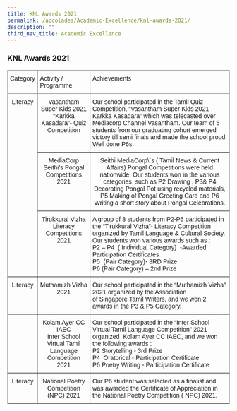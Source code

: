 ```yaml
---
title: KNL Awards 2021
permalink: /accolades/Academic-Excellence/knl-awards-2021/
description: ""
third_nav_title: Academic Excellence
---
```

### KNL Awards 2021

<style type="text/css">
.tg  {border-collapse:collapse;border-spacing:0;}
.tg td{border-color:black;border-style:solid;border-width:1px;font-family:Arial, sans-serif;font-size:14px;
  overflow:hidden;padding:10px 5px;word-break:normal;}
.tg th{border-color:black;border-style:solid;border-width:1px;font-family:Arial, sans-serif;font-size:14px;
  font-weight:normal;overflow:hidden;padding:10px 5px;word-break:normal;}
.tg .tg-c3ow{border-color:inherit;text-align:center;vertical-align:top}
.tg .tg-0pky{border-color:inherit;text-align:left;vertical-align:top}
</style>
<table class="tg">
<thead>
  <tr>
    <th class="tg-0pky">Category<br></th>
    <th class="tg-0pky">Activity / Programme<br></th>
    <th class="tg-0pky">Achievements<br></th>
  </tr>
</thead>
<tbody>
  <tr>
    <td class="tg-c3ow" rowspan="3">Literacy<br></td>
    <td class="tg-c3ow">Vasantham Super Kids 2021<br>“Karkka Kasadara”- Quiz Competition</td>
    <td class="tg-0pky">
Our school participated in the Tamil Quiz Competition, “Vasantham Super Kids 2021 -Karkka Kasadara” which was telecasted over Mediacorp Channel Vasantham. Our team of 5 students from our graduating cohort emerged victory till semi finals and made the school proud. Well done P6s.
		</td>
  </tr>
  <tr>
    <td class="tg-c3ow">MediaCorp Seithi’s Pongal Competitions 2021<br></td>
    <td class="tg-c3ow">
Seithi MediaCorp\`s ( Tamil News & Current Affairs) Pongal Competitions were held nationwide. Our students won in the various categories  such as P2 Drawing , P3& P4 Decorating Pongal Pot using recycled materials, P5 Making of Pongal Greeting Card and P6 Writing a short story about Pongal Celebrations.
		</td>
  </tr>
  <tr>
    <td class="tg-c3ow">Tirukkural Vizha Literacy Competitions 2021<br></td>
    <td class="tg-0pky">
A group of 8 students from P2-P6 participated in the “Tirukkural Vizha”- Literacy Competition organized by Tamil Language & Cultural Society.<br>
Our students won various awards such as :<br>
P2 – P4  ( Individual Category) 
-Awarded Participation Certificates<br>
P5  (Pair Category)- 3RD Prize<br>
P6 (Pair Category) – 2nd Prize
		</td>
  </tr>
  <tr>
    <td class="tg-c3ow">Literacy<br></td>
    <td class="tg-c3ow">Muthamizh Vizha 2021<br></td>
    <td class="tg-0pky">
Our school participated in the “Muthamizh Vizha” 2021 organized by the Association of Singapore Tamil Writers, and we won 2 awards in the P3 & P5 Category.
		</td>
  </tr>
  <tr>
    <td class="tg-0pky"></td>
    <td class="tg-c3ow">Kolam Ayer CC IAEC<br>Inter School Virtual Tamil Language Competition 2021</td>
    <td class="tg-0pky">
Our school participated in the “Inter School Virtual Tamil Language Competition” 2021 organized  Kolam Ayer CC IAEC, and we won the following awards :<br>
P2 Storytelling - 3rd Prize<br>
P4  Oratorical - Participation Certificate<br>
P6 Poetry Writing - Participation Certificate
		</td>
  </tr>
  <tr>
    <td class="tg-c3ow">Literacy<br></td>
    <td class="tg-c3ow">National Poetry Competition (NPC) 2021<br></td>
    <td class="tg-0pky">
Our P6 student was selected as a finalist and was awarded the Certificate of Appreciation in the National Poetry Competition ( NPC) 2021.
		</td>
  </tr>
</tbody>
</table>